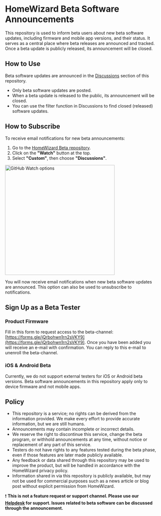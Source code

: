 # HomeWizard Beta Software Announcements

This repository is used to inform beta users about new beta software updates, including firmware and mobile app versions, and their status. It serves as a central place where beta releases are announced and tracked. Once a beta update is publicly released, its announcement will be closed.

## How to Use

Beta software updates are announced in the [Discussions](https://github.com/homewizard/beta/discussions) section of this repository.
- Only beta software updates are posted.
- When a beta update is released to the public, its announcement will be closed.
- You can use the filter function in Discussions to find closed (released) software updates.

## How to Subscribe

To receive email notifications for new beta announcements:
1. Go to the [HomeWizard Beta repository](https://github.com/homewizard/beta).
2. Click on the **"Watch"** button at the top.
3. Select **"Custom"**, then choose **"Discussions"**.

<img width="360" alt="GitHub Watch options" src="https://github.com/user-attachments/assets/09adeb68-5299-4964-a6a1-a429801ffdd2" />

You will now receive email notifications when new beta software updates are announced. This option can also be used to unsubscribe to notifications.

## Sign Up as a Beta Tester

### Product Firmware

Fill in this form to request access to the beta-channel: [https://forms.gle/jQrbohwn1rn2sVKY9](https://forms.gle/jQrbohwn1rn2sVKY9). Once you have been added you will receive an e-mail with confirmation. You can reply to this e-mail to unenroll the beta-channel.

### iOS & Android Beta

Currently, we do not support external testers for iOS or Android beta versions. Beta software announcements in this repository apply only to device firmware and not mobile apps.

## Policy

- This repository is a service; no rights can be derived from the information provided. We make every effort to provide accurate information, but we are still humans.
- Announcements may contain incomplete or incorrect details.
- We reserve the right to discontinue this service, change the beta program, or withhold announcements at any time, without notice or replacement of any part of this service.
- Testers do not have rights to any features tested during the beta phase, even if those features are later made publicly available.
- Any feedback or data shared through this repository may be used to improve the product, but will be handled in accordance with the HomeWizard privacy policy.
- Information shared in via this repository is publicly available, but may not be used for commercial purposes such as a news article or blog post without explicit permission from HomeWizard.

❗ **This is not a feature request or support channel. Please use our [Helpdesk](https://helpdesk.homewizard.com/) for support. Issues related to beta software can be discussed through the announcement.**
